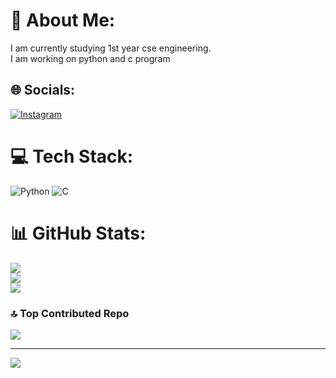 # 💫 About Me:
I am currently studying 1st year cse engineering.<br>I am working on  python and c program


## 🌐 Socials:
[![Instagram](https://img.shields.io/badge/Instagram-%23E4405F.svg?logo=Instagram&logoColor=white)](https://instagram.com/https://www.instagram.com/_guru_kiran_17/) 

# 💻 Tech Stack:
![Python](https://img.shields.io/badge/python-3670A0?style=flat&logo=python&logoColor=ffdd54) ![C](https://img.shields.io/badge/c-%2300599C.svg?style=flat&logo=c&logoColor=white)
# 📊 GitHub Stats:
![](https://github-readme-stats.vercel.app/api?username=Gurukiran17&theme=onedark&hide_border=false&include_all_commits=false&count_private=false)<br/>
![](https://github-readme-streak-stats.herokuapp.com/?user=Gurukiran17&theme=onedark&hide_border=false)<br/>
![](https://github-readme-stats.vercel.app/api/top-langs/?username=Gurukiran17&theme=onedark&hide_border=false&include_all_commits=false&count_private=false&layout=compact)

### 🔝 Top Contributed Repo
![](https://github-contributor-stats.vercel.app/api?username=Gurukiran17&limit=5&theme=dark&combine_all_yearly_contributions=true)

---
[![](https://visitcount.itsvg.in/api?id=Gurukiran17&icon=0&color=0)](https://visitcount.itsvg.in)

<!-- Proudly created with GPRM ( https://gprm.itsvg.in ) -->
